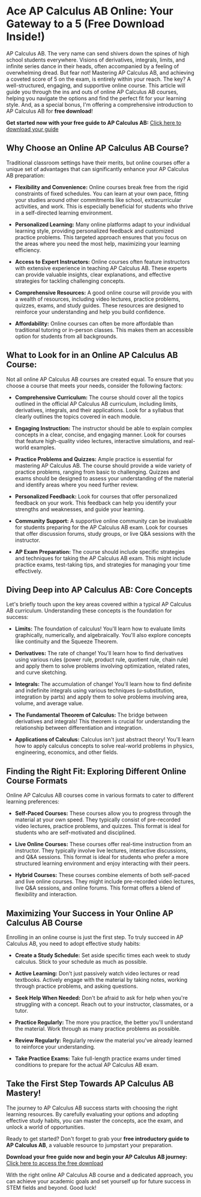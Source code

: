 # Ace AP Calculus AB Online: Your Gateway to a 5 (Free Download Inside!)

AP Calculus AB. The very name can send shivers down the spines of high school students everywhere. Visions of derivatives, integrals, limits, and infinite series dance in their heads, often accompanied by a feeling of overwhelming dread. But fear not! Mastering AP Calculus AB, and achieving a coveted score of 5 on the exam, is entirely within your reach. The key? A well-structured, engaging, and supportive online course. This article will guide you through the ins and outs of online AP Calculus AB courses, helping you navigate the options and find the perfect fit for your learning style.  And, as a special bonus, I'm offering a comprehensive introduction to AP Calculus AB for **free download**!

**Get started now with your free guide to AP Calculus AB:** [Click here to download your guide](https://udemywork.com/online-ap-calculus-ab-course)

## Why Choose an Online AP Calculus AB Course?

Traditional classroom settings have their merits, but online courses offer a unique set of advantages that can significantly enhance your AP Calculus AB preparation:

*   **Flexibility and Convenience:** Online courses break free from the rigid constraints of fixed schedules. You can learn at your own pace, fitting your studies around other commitments like school, extracurricular activities, and work. This is especially beneficial for students who thrive in a self-directed learning environment.

*   **Personalized Learning:** Many online platforms adapt to your individual learning style, providing personalized feedback and customized practice problems. This targeted approach ensures that you focus on the areas where you need the most help, maximizing your learning efficiency.

*   **Access to Expert Instructors:** Online courses often feature instructors with extensive experience in teaching AP Calculus AB. These experts can provide valuable insights, clear explanations, and effective strategies for tackling challenging concepts.

*   **Comprehensive Resources:** A good online course will provide you with a wealth of resources, including video lectures, practice problems, quizzes, exams, and study guides. These resources are designed to reinforce your understanding and help you build confidence.

*   **Affordability:** Online courses can often be more affordable than traditional tutoring or in-person classes. This makes them an accessible option for students from all backgrounds.

## What to Look for in an Online AP Calculus AB Course:

Not all online AP Calculus AB courses are created equal. To ensure that you choose a course that meets your needs, consider the following factors:

*   **Comprehensive Curriculum:** The course should cover all the topics outlined in the official AP Calculus AB curriculum, including limits, derivatives, integrals, and their applications. Look for a syllabus that clearly outlines the topics covered in each module.

*   **Engaging Instruction:** The instructor should be able to explain complex concepts in a clear, concise, and engaging manner. Look for courses that feature high-quality video lectures, interactive simulations, and real-world examples.

*   **Practice Problems and Quizzes:** Ample practice is essential for mastering AP Calculus AB. The course should provide a wide variety of practice problems, ranging from basic to challenging. Quizzes and exams should be designed to assess your understanding of the material and identify areas where you need further review.

*   **Personalized Feedback:** Look for courses that offer personalized feedback on your work. This feedback can help you identify your strengths and weaknesses, and guide your learning.

*   **Community Support:** A supportive online community can be invaluable for students preparing for the AP Calculus AB exam. Look for courses that offer discussion forums, study groups, or live Q&A sessions with the instructor.

*   **AP Exam Preparation:** The course should include specific strategies and techniques for taking the AP Calculus AB exam. This might include practice exams, test-taking tips, and strategies for managing your time effectively.

## Diving Deep into AP Calculus AB: Core Concepts

Let's briefly touch upon the key areas covered within a typical AP Calculus AB curriculum. Understanding these concepts is the foundation for success:

*   **Limits:** The foundation of calculus! You'll learn how to evaluate limits graphically, numerically, and algebraically. You'll also explore concepts like continuity and the Squeeze Theorem.

*   **Derivatives:** The rate of change! You'll learn how to find derivatives using various rules (power rule, product rule, quotient rule, chain rule) and apply them to solve problems involving optimization, related rates, and curve sketching.

*   **Integrals:** The accumulation of change! You'll learn how to find definite and indefinite integrals using various techniques (u-substitution, integration by parts) and apply them to solve problems involving area, volume, and average value.

*   **The Fundamental Theorem of Calculus:** The bridge between derivatives and integrals! This theorem is crucial for understanding the relationship between differentiation and integration.

*   **Applications of Calculus:** Calculus isn't just abstract theory! You'll learn how to apply calculus concepts to solve real-world problems in physics, engineering, economics, and other fields.

## Finding the Right Fit: Exploring Different Online Course Formats

Online AP Calculus AB courses come in various formats to cater to different learning preferences:

*   **Self-Paced Courses:** These courses allow you to progress through the material at your own speed. They typically consist of pre-recorded video lectures, practice problems, and quizzes. This format is ideal for students who are self-motivated and disciplined.

*   **Live Online Courses:** These courses offer real-time instruction from an instructor. They typically involve live lectures, interactive discussions, and Q&A sessions. This format is ideal for students who prefer a more structured learning environment and enjoy interacting with their peers.

*   **Hybrid Courses:** These courses combine elements of both self-paced and live online courses. They might include pre-recorded video lectures, live Q&A sessions, and online forums. This format offers a blend of flexibility and interaction.

## Maximizing Your Success in Your Online AP Calculus AB Course

Enrolling in an online course is just the first step. To truly succeed in AP Calculus AB, you need to adopt effective study habits:

*   **Create a Study Schedule:** Set aside specific times each week to study calculus. Stick to your schedule as much as possible.

*   **Active Learning:** Don't just passively watch video lectures or read textbooks. Actively engage with the material by taking notes, working through practice problems, and asking questions.

*   **Seek Help When Needed:** Don't be afraid to ask for help when you're struggling with a concept. Reach out to your instructor, classmates, or a tutor.

*   **Practice Regularly:** The more you practice, the better you'll understand the material. Work through as many practice problems as possible.

*   **Review Regularly:** Regularly review the material you've already learned to reinforce your understanding.

*   **Take Practice Exams:** Take full-length practice exams under timed conditions to prepare for the actual AP Calculus AB exam.

## Take the First Step Towards AP Calculus AB Mastery!

The journey to AP Calculus AB success starts with choosing the right learning resources. By carefully evaluating your options and adopting effective study habits, you can master the concepts, ace the exam, and unlock a world of opportunities.

Ready to get started? Don't forget to grab your **free introductory guide to AP Calculus AB**, a valuable resource to jumpstart your preparation.

**Download your free guide now and begin your AP Calculus AB journey:** [Click here to access the free download](https://udemywork.com/online-ap-calculus-ab-course)

With the right online AP Calculus AB course and a dedicated approach, you can achieve your academic goals and set yourself up for future success in STEM fields and beyond. Good luck!
